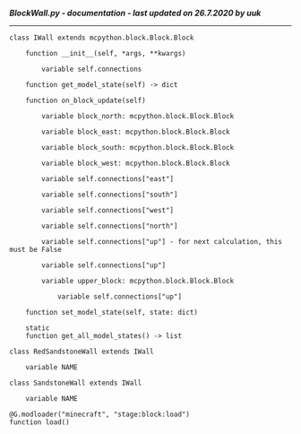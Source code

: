 ***BlockWall.py - documentation - last updated on 26.7.2020 by uuk***
___

    class IWall extends mcpython.block.Block.Block

        function __init__(self, *args, **kwargs)

            variable self.connections

        function get_model_state(self) -> dict

        function on_block_update(self)

            variable block_north: mcpython.block.Block.Block

            variable block_east: mcpython.block.Block.Block

            variable block_south: mcpython.block.Block.Block

            variable block_west: mcpython.block.Block.Block

            variable self.connections["east"]

            variable self.connections["south"]

            variable self.connections["west"]

            variable self.connections["north"]

            variable self.connections["up"] - for next calculation, this must be False

            variable self.connections["up"]

            variable upper_block: mcpython.block.Block.Block

                variable self.connections["up"]

        function set_model_state(self, state: dict)

        static
        function get_all_model_states() -> list

    class RedSandstoneWall extends IWall

        variable NAME

    class SandstoneWall extends IWall

        variable NAME

    @G.modloader("minecraft", "stage:block:load")
    function load()